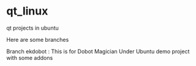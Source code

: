 # qt_linux
qt projects in ubuntu

Here are some branches

Branch ekdobot :
This is for Dobot Magician Under Ubuntu demo project with some addons
